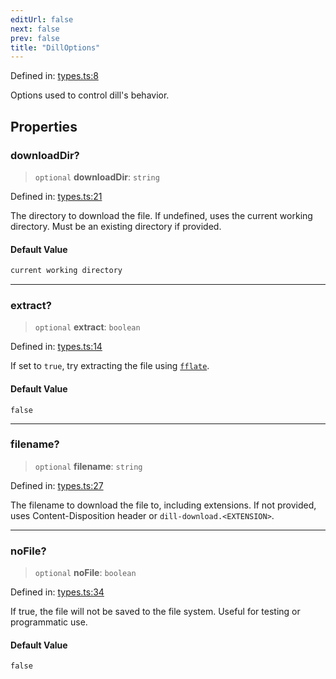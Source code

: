 ```yaml
---
editUrl: false
next: false
prev: false
title: "DillOptions"
---
```


Defined in: [types.ts:8](https://github.com/tylerbutler/tools-monorepo/blob/main/packages/dill/src/types.ts#L8)

Options used to control dill's behavior.

## Properties

### downloadDir?

> `optional` **downloadDir**: `string`

Defined in: [types.ts:21](https://github.com/tylerbutler/tools-monorepo/blob/main/packages/dill/src/types.ts#L21)

The directory to download the file. If undefined, uses the current working directory.
Must be an existing directory if provided.

#### Default Value

```ts
current working directory
```

***

### extract?

> `optional` **extract**: `boolean`

Defined in: [types.ts:14](https://github.com/tylerbutler/tools-monorepo/blob/main/packages/dill/src/types.ts#L14)

If set to `true`, try extracting the file using [`fflate`](https://www.npmjs.com/package/fflate).

#### Default Value

`false`

***

### filename?

> `optional` **filename**: `string`

Defined in: [types.ts:27](https://github.com/tylerbutler/tools-monorepo/blob/main/packages/dill/src/types.ts#L27)

The filename to download the file to, including extensions.
If not provided, uses Content-Disposition header or `dill-download.<EXTENSION>`.

***

### noFile?

> `optional` **noFile**: `boolean`

Defined in: [types.ts:34](https://github.com/tylerbutler/tools-monorepo/blob/main/packages/dill/src/types.ts#L34)

If true, the file will not be saved to the file system.
Useful for testing or programmatic use.

#### Default Value

`false`
